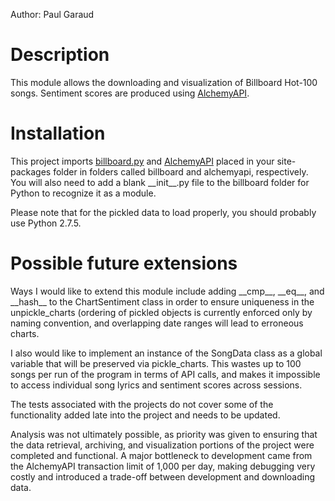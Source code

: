 Author: Paul Garaud

# Description
This module allows the downloading and visualization of Billboard Hot-100 songs. Sentiment scores are produced using [AlchemyAPI](http://www.alchemyapi.com/api/calling-the-api/).

# Installation
This project imports [billboard.py](https://github.com/guoguo12/billboard-charts) and [AlchemyAPI](https://github.com/AlchemyAPI/alchemyapi_python) placed in your site-packages folder in folders called billboard and alchemyapi, respectively. You will also need to add a blank \_\_init\_\_.py file to the billboard folder for Python to recognize it as a module.

Please note that for the pickled data to load properly, you should probably use Python 2.7.5.

# Possible future extensions
Ways I would like to extend this module include adding \_\_cmp\_\_, \_\_eq\_\_, and \_\_hash\_\_ to the ChartSentiment class in order to ensure uniqueness in the unpickle_charts (ordering of pickled objects is currently enforced only by naming convention, and overlapping date ranges will lead to erroneous charts.

I also would like to implement an instance of the SongData class as a global variable that will be preserved via pickle_charts. This wastes up to 100 songs per run of the program in terms of API calls, and makes it impossible to access individual song lyrics and sentiment scores across sessions.

The tests associated with the projects do not cover some of the functionality added late into the project and needs to be updated.

Analysis was not ultimately possible, as priority was given to ensuring that the data retrieval, archiving, and visualization portions of the project were completed and functional. A major bottleneck to development came from the AlchemyAPI transaction limit of 1,000 per day, making debugging very costly and introduced a trade-off between development and downloading data.

